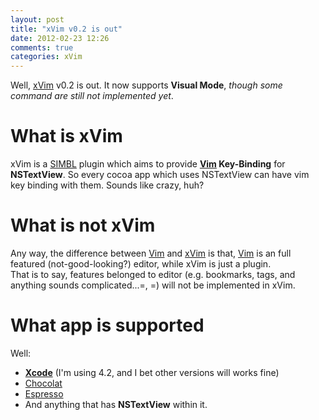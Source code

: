 ```yaml
---
layout: post
title: "xVim v0.2 is out"
date: 2012-02-23 12:26
comments: true
categories: xVim
---
```


Well, [xVim] v0.2 is out. It now supports __Visual Mode__, _though some command are still not implemented yet_.

<!-- more -->

# What is xVim
xVim is a [SIMBL] plugin which aims to provide __[Vim] Key-Binding__ for __NSTextView__. So every cocoa app which uses NSTextView can have vim key binding with them. Sounds like crazy, huh?

# What is not xVim
Any way, the difference between [Vim] and [xVim] is that, [Vim] is an full featured (not-good-looking?) editor, while xVim is just a plugin.  
That is to say, features belonged to editor (e.g. bookmarks, tags, and anything sounds complicated...=, =) will not be implemented in xVim.

# What app is supported
Well:

-   __[Xcode]__ (I'm using 4.2, and I bet other versions will works fine)
-   [Chocolat]
-   [Espresso]
-   And anything that has __NSTextView__ within it.


[xVim]: https://github.com/WarWithinMe/xVim
[SIMBL]: http://www.culater.net/software/SIMBL/SIMBL.php
[Vim]: http://www.vim.org
[Xcode]: https://developer.apple.com/xcode
[Espresso]: http://macrabbit.com/espresso
[Chocolat]: http://chocolatapp.com